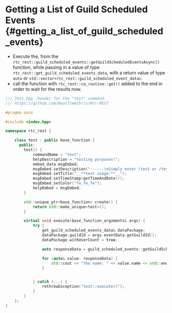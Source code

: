 Getting a List of Guild Scheduled Events {#getting_a_list_of_guild_scheduled_events}
============
- Execute the, from the `rtc_rest::guild_scheduled_events::getGuildScheduledEventsAsync()` function, while passing in a value of type `rtc_rest::get_guild_scheduled_events_data`, with a return value of type `auto` or `std::vector<rtc_rest::guild_scheduled_event_data>`.
- call the function with `rtc_rest::co_routine::get()` added to the end in order to wait for the results now.

```cpp
/// Test.hpp -header for the "test" command.
/// https://github.com/RealTimeChris/Rtc-REST

#pragma once

#include <index.hpp>

namespace rtc_rest {

	class test : public base_function {
	  public:
		test() {
			commandName = "test";
			helpDescription = "testing purposes!";
			embed_data msgEmbed;
			msgEmbed.setDescription("------\nSimply enter !test or /test!\n------");
			msgEmbed.setTitle("__**test usage:**__");
			msgEmbed.setTimeStamp(getTimeAndDate());
			msgEmbed.setColor("fe_fe_fe");
			helpEmbed = msgEmbed;
		}

		std::unique_ptr<base_function> create() {
			return std::make_unique<test>();
		}

		virtual void execute(base_function_arguments& args) {
			try {
				get_guild_scheduled_events_data& dataPackage;
				dataPackage.guildId = args.eventData.getGuildId();
				dataPackage.withUserCount = true;

				auto responseData = guild_scheduled_events::getGuildScheduledEventsAsync(dataPackage).get();

				for (auto& value: responseData) {
					std::cout << "the name: " << value.name << std::endl;
				}


			} catch (...) {
				rethrowException("test::execute()");
			}
		}
	};
}
```
